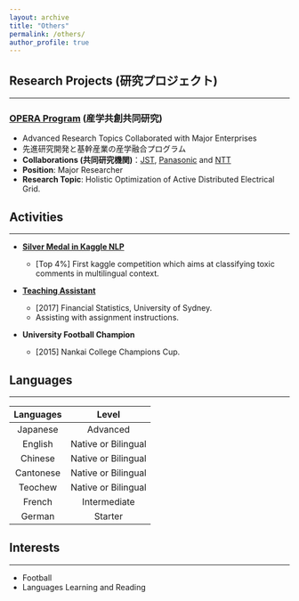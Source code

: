 ```yaml
---
layout: archive
title: "Others"
permalink: /others/
author_profile: true
---
```


## Research Projects (研究プロジェクト)
---

### [OPERA Program](https://www.jst.go.jp/opera/) (産学共創共同研究)

- Advanced Research Topics Collaborated with Major Enterprises
- 先進研究開発と基幹産業の産学融合プログラム
- **Collaborations (共同研究機関)**：[JST](https://www.jst.go.jp), [Panasonic](https://news.panasonic.com/jp/press/data/2019/01/jn190125-1/jn190125-1.html) and [NTT](https://www.ntt-east.co.jp/en/)
- **Position**: Major Researcher
- **Research Topic**: Holistic Optimization of Active Distributed Electrical Grid.



## Activities
---

- [**Silver Medal in Kaggle NLP**](https://www.kaggle.com/c/jigsaw-multilingual-toxic-comment-classification)
  
    - [Top 4%] First kaggle competition which aims at classifying toxic comments in multilingual context.
- [**Teaching Assistant**](https://www.sydney.edu.au/handbooks/science/subject_areas_fm/financial_mathematics_statistics.shtml)
  
    - [2017] Financial Statistics, University of Sydney.
    - Assisting with assignment instructions.
- **University Football Champion**
  
    - [2015] Nankai College Champions Cup.
    

## Languages

---



| Languages |    Level    |
| :-------: | :---------: |
| Japanese  |  Advanced   |
|  English  |  Native or Bilingual  |
|  Chinese  |  Native or Bilingual  |
| Cantonese |  Native or Bilingual  |
|  Teochew  |  Native or Bilingual  |
|  French   |  Intermediate  |
|  German   |  Starter  |

## Interests

---

- Football
- Languages Learning and Reading
